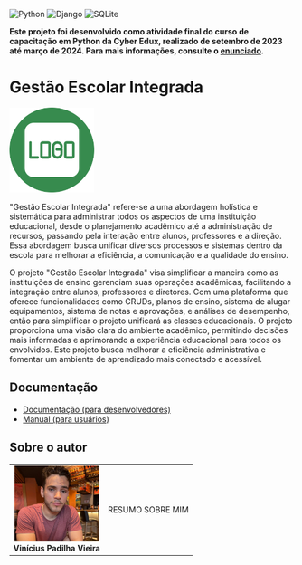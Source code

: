 <!-- Adicione Badges das tecnologias que você usou aqui -->
<!-- Você pode encontrar badges aqui: https://github.com/Ileriayo/markdown-badges?tab=readme-ov-file#markdown-badges -->
![Python](https://img.shields.io/badge/python-3670A0?style=for-the-badge&logo=python&logoColor=ffdd54)
![Django](https://img.shields.io/badge/django-%23092E20.svg?style=for-the-badge&logo=django&logoColor=white)
![SQLite](https://img.shields.io/badge/sqlite-%2307405e.svg?style=for-the-badge&logo=sqlite&logoColor=white)

**Este projeto foi desenvolvido como atividade final do curso de capacitação em Python da Cyber Edux, realizado de setembro de 2023 até março de 2024. Para mais informações, consulte o [enunciado](ENUNCIADO.md).**

# Gestão Escolar Integrada

<!-- Substitua a seguinte imagem por uma logo do seu projeto -->
<img src="img/logo.png" width="150px">

<!-- Substitua o seguinte parágrafo por um resumo do seu projeto: -->
"Gestão Escolar Integrada" refere-se a uma abordagem holística e sistemática para administrar todos os aspectos de uma instituição educacional, desde o planejamento acadêmico até a administração de recursos, passando pela interação entre alunos, professores e a direção. Essa abordagem busca unificar diversos processos e sistemas dentro da escola para melhorar a eficiência, a comunicação e a qualidade do ensino.

O projeto "Gestão Escolar Integrada" visa simplificar a maneira como as instituições de ensino gerenciam suas operações acadêmicas, facilitando a integração entre alunos, professores e diretores. Com uma plataforma que oferece funcionalidades como CRUDs, planos de ensino, sistema de alugar equipamentos, sistema de notas e aprovações, e análises de desempenho, então para simplificar o projeto unificará as classes educacionais. O projeto proporciona uma visão clara do ambiente acadêmico, permitindo decisões mais informadas e aprimorando a experiência educacional para todos os envolvidos. Este projeto busca melhorar a eficiência administrativa e fomentar um ambiente de aprendizado mais conectado e acessível.

## Documentação

* [Documentação (para desenvolvedores)](DOCUMENTACAO.md)
* [Manual (para usuários)](MANUAL.md)

## Sobre o autor

<!-- Coloque seu nome, uma foto sua e uma pequena bio sobre você na seguinte tabela: -->
|  |  |
|:-------------:|:------------------------------------------------------------:|
|  <img src="img/profilepic.jpeg" width="150px"></br> **Vinícius Padilha Vieira** | RESUMO SOBRE MIM |
